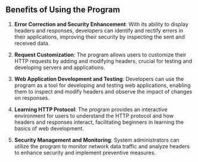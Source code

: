 ## Benefits of Using the Program

1. **Error Correction and Security Enhancement**: With its ability to display headers and responses, developers can identify and rectify errors in their applications, improving their security by inspecting the sent and received data.

2. **Request Customization**: The program allows users to customize their HTTP requests by adding and modifying headers, crucial for testing and developing servers and applications.

3. **Web Application Development and Testing**: Developers can use the program as a tool for developing and testing web applications, enabling them to inspect and modify headers and observe the impact of changes on responses.

4. **Learning HTTP Protocol**: The program provides an interactive environment for users to understand the HTTP protocol and how headers and responses interact, facilitating beginners in learning the basics of web development.

5. **Security Management and Monitoring**: System administrators can utilize the program to monitor network data traffic and analyze headers to enhance security and implement preventive measures.
